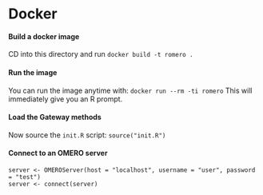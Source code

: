 # Docker

#### Build a docker image
CD into this directory and run ```docker build -t romero .```

#### Run the image
You can run the image anytime with:
```docker run --rm -ti romero```
This will immediately give you an R prompt.

#### Load the Gateway methods
Now source the ```init.R``` script:
``` source("init.R") ```

#### Connect to an OMERO server
```
server <- OMEROServer(host = "localhost", username = "user", password = "test")
server <- connect(server)
```


